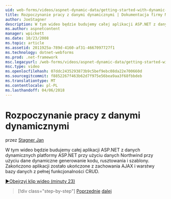```yaml
---
uid: web-forms/videos/aspnet-dynamic-data/getting-started-with-dynamic-data
title: Rozpoczynanie pracy z danymi dynamicznymi | Dokumentacja firmy Microsoft
author: JoeStagner
description: W tym wideo będzie budujemy całej aplikacji ASP.NET z danymi dynamicznymi ASP.NET przy użyciu danych Northwind przy użyciu kodu dane dynamiczne generowanie scaffoldi...
ms.author: aspnetcontent
manager: wpickett
ms.date: 10/23/2008
ms.topic: article
ms.assetid: 2011925a-789d-4160-af31-4667097727f1
ms.technology: dotnet-webforms
ms.prod: .net-framework
msc.legacyurl: /web-forms/videos/aspnet-dynamic-data/getting-started-with-dynamic-data
msc.type: video
ms.openlocfilehash: 07ddc2435293873b9c5bef9ebc08da22e700660d
ms.sourcegitcommit: f8852267f463b62d7f975e56bea9aa3f68fbbdeb
ms.translationtype: MT
ms.contentlocale: pl-PL
ms.lasthandoff: 04/06/2018
---
```

<a name="getting-started-with-dynamic-data"></a>Rozpoczynanie pracy z danymi dynamicznymi
====================
przez [Stagner Jan](https://github.com/JoeStagner)

W tym wideo będzie budujemy całej aplikacji ASP.NET z danych dynamicznych platformy ASP.NET przy użyciu danych Northwind przy użyciu dane dynamiczne generowanie kodu, rusztowania i szablony. Zakończono aplikacji zostało ukończone z zachowania AJAX i warstwy bazy danych z pełnej funkcjonalności CRUD.

[&#9654;Obejrzyj klip wideo (minuty 23)](https://channel9.msdn.com/Blogs/ASP-NET-Site-Videos/getting-started-with-dynamic-data)

> [!div class="step-by-step"]
> [Poprzednie](how-do-i-use-a-dynamiccontrol-in-listview-and-detailsview-controls.md)
> [dalej](begin-editing-the-templates-in-aspnet-dynamic-data-applications.md)
